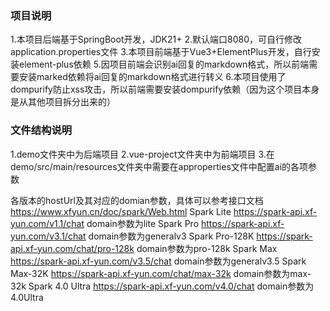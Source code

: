 ### 项目说明
1.本项目后端基于SpringBoot开发，JDK21+
2.默认端口8080，可自行修改application.properties文件
3.本项目前端基于Vue3+ElementPlus开发，自行安装element-plus依赖
5.因项目前端会识别ai回复的markdown格式，所以前端需要安装marked依赖将ai回复的markdown格式进行转义
6.本项目使用了dompurify防止xss攻击，所以前端需要安装dompurify依赖（因为这个项目本身是从其他项目拆分出来的）
### 文件结构说明
1.demo文件夹中为后端项目
2.vue-project文件夹中为前端项目
3.在demo/src/main/resources文件夹中需要在approperties文件中配置ai的各项参数

 各版本的hostUrl及其对应的domian参数，具体可以参考接口文档 https://www.xfyun.cn/doc/spark/Web.html
 Spark Lite      https://spark-api.xf-yun.com/v1.1/chat      domain参数为lite
 Spark Pro       https://spark-api.xf-yun.com/v3.1/chat      domain参数为generalv3
 Spark Pro-128K  https://spark-api.xf-yun.com/chat/pro-128k  domain参数为pro-128k
 Spark Max       https://spark-api.xf-yun.com/v3.5/chat      domain参数为generalv3.5
 Spark Max-32K   https://spark-api.xf-yun.com/chat/max-32k   domain参数为max-32k
 Spark 4.0 Ultra  https://spark-api.xf-yun.com/v4.0/chat      domain参数为4.0Ultra